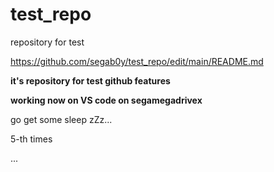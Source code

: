 # test_repo
repository for test

<https://github.com/segab0y/test_repo/edit/main/README.md>

**it's repository for test github features**

**working now on VS code on segamegadrivex**

go get some sleep zZz...

5-th times


...